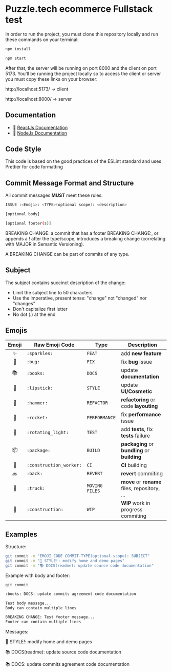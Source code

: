 # Puzzle.tech ecommerce Fullstack test
In order to run the project, you must clone this repository locally and run these commands on your terminal:
``` bash
npm install

npm start
```

After that, the server will be running on port 8000 and the client on port 5173. You'll be running the project locally so to access the client or server you must copy these links on your browser:

http://localhost:5173/ -> client

http://localhost:8000/ -> server

## Documentation
- 💪 [ReactJs Documentation](https://reactjs.org)
- 💪 [NodeJs Documentation](https://nodejs.org/en/docs)


## Code Style
This code is based on the good practices of the ESLint standard and uses Prettier for code formatting


## Commit Message Format and Structure

All commit messages **MUST** meet these rules:

``` bash
ISSUE :<Emoji>: <TYPE>(optional scope): <description>

[optional body]

[optional footer(s)]
```

BREAKING CHANGE: a commit that has a footer BREAKING CHANGE:, or appends a ! after the type/scope, introduces a breaking change (correlating with MAJOR in Semantic Versioning).

A BREAKING CHANGE can be part of commits of any type.

## Subject

The subject contains succinct description of the change:

- Limit the subject line to 50 characters
- Use the imperative, present tense: "change" not "changed" nor "changes"
- Don't capitalize first letter
- No dot (.) at the end

## Emojis

| Emoji                         | Raw Emoji Code                  | Type               | Description |
|:-----------------------------:|---------------------------------|--------------------|-------------|
| :sparkles:                 | `:sparkles:`                 | `FEAT`             | add **new feature** |
| :bug:                      | `:bug:`                      | `FIX`              | fix **bug** issue |
| :books:                    | `:books:`                    | `DOCS`             | update **documentation** |
| :lipstick:                 | `:lipstick:`                 | `STYLE`            | update **UI/Cosmetic** |
| :hammer:                   | `:hammer:`                   | `REFACTOR`         | **refactoring** or code **layouting** |
| :rocket:                   | `:rocket:`                   | `PERFORMANCE`      | fix **performance** issue |
| :rotating_light:           | `:rotating_light:`           | `TEST`             | add **tests**, fix **tests** failure |
| :package:                  | `:package:`                  | `BUILD`            | **packaging** or **bundling** or **building** |
| :construction_worker:      | `:construction_worker:`      | `CI`               | **CI** building |
| :back:                     | `:back:`                     | `REVERT`           | **revert** commiting |
| :truck:                    | `:truck:`                    | `MOVING FILES`     | **move** or **rename** files, repository, ... |
| :construction:             | `:construction:`             | `WIP`              | **WIP** work in progress commiting |

## Examples

Structure:

``` bash
git commit -m "EMOJI_CODE COMMIT-TYPE(optional-scope): SUBJECT"
git commit -m "💄 STYLE!: modify home and demo pages"
git commit -m "📚 DOCS(readme): update source code documentation"
```

Example with body and footer:

`git commit`

``` bash
:books: DOCS: update commits agreement code documentation

Test body message...
Body can contain multiple lines

BREAKING CHANGE: Test footer message...
Footer can contain multiple lines
```

Messages:

:lipstick: STYLE!: modify home and demo pages

:books: DOCS(readme): update source code documentation

:books: DOCS: update commits agreement code documentation


